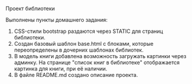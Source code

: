 Проект библиотеки

Выполнены пункты домашнего задания:

1. CSS-стили bootstrap раздаются через STATIC для страниц библиотеки.
2. Создан базовый шаблон base.html с блоками, которые переопределены в дочерних шаблонах библиотек.
3. В модель книги добавлена возможность загружать картинки через админку. На странице "список книг в библиотеке" отображается картинка для книги, при её наличии.
4. В файле README.md создано описание проекта.